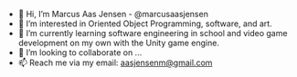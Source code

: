 - 👋 Hi, I’m Marcus Aas Jensen - @marcusaasjensen
- 👀 I’m interested in Oriented Object Programming, software, and art.
- 🌱 I’m currently learning software engineering in school and video game development on my own with the Unity game engine.
- 💞️ I’m looking to collaborate on ...
- 📫 Reach me via my email: aasjensenm@gmail.com
